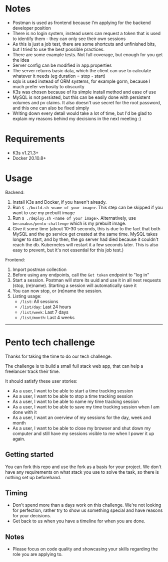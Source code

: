 # Notes

- Postman is used as frontend because I'm applying for the backend developer position
- There is no login system, instead users can request a token that is used to identify them - they can only see their own sessions
- As this is just a job test, there are some shortcuts and unfinished bits, but I tried to use the best possible practices.
- There are some example tests. Not full coverage, but enough for you get the idea
- Server config can be modified in app.properties
- The server returns basic data, which the client can use to calculate whatever it needs (eg duration = stop - start)
- sqlx is used instead of ORM systems, for example gorm, because I much prefer verbosity to obscurity
- K3s was chosen because of its simple install method and ease of use
- MySQL is not persisted, but this can be easily done with persistent volumes and pv claims. It also doesn't use secret for the root password, and this one can also be fixed simply
- Writing down every detail would take a lot of time, but I'd be glad to explain my reasons behind my decisions in the next meeting :)

# Requirements

- K3s v1.21.3+
- Docker 20.10.8+

# Usage

Backend:
1. Install K3s and Docker, if you haven't already.
2. Run `$ ./build.sh <name of your image>`. This step can be skipped if you want to use my prebuilt image
3. Run `$ ./deploy.sh <name of your image>`. Alternatively, use `beranabus/pento-challenge` which is my prebuilt image.
4. Give it some time (about 10-30 seconds, this is due to the fact that both MySQL and the go service get created at the same time. MySQL takes longer to start, and by then, the go server had died because it couldn't reach the db. Kubernetes will restart it a few seconds later. This is also easy to prevent, but it's not essential for this job test.)

Frontend:
1. Import postman collection
2. Before using any endpoints, call the `Get token` endpoint to "log in"
3. Start a session. Postman will store its uuid and use it in all next requests (stop, (re)name). Starting a session will automatically save it
4. You can now stop, or (re)name the session.
5. Listing usage:
   - `/list`: All sessions
   - `/list/day`: Last 24 hours
   - `/list/week`: Last 7 days
   - `/list/month`: Last 4 weeks

---
# Pento tech challenge

Thanks for taking the time to do our tech challenge.

The challenge is to build a small full stack web app, that can help a freelancer track their time.

It should satisfy these user stories:

- As a user, I want to be able to start a time tracking session
- As a user, I want to be able to stop a time tracking session
- As a user, I want to be able to name my time tracking session
- As a user, I want to be able to save my time tracking session when I am done with it
- As a user, I want an overview of my sessions for the day, week and month
- As a user, I want to be able to close my browser and shut down my computer and still have my sessions visible to me when I power it up again.

## Getting started

You can fork this repo and use the fork as a basis for your project. We don't have any requirements on what stack you use to solve the task, so there is nothing set up beforehand.

## Timing

- Don't spend more than a days work on this challenge. We're not looking for perfection, rather try to show us something special and have reasons for your decisions.
- Get back to us when you have a timeline for when you are done.

## Notes

- Please focus on code quality and showcasing your skills regarding the role you are applying to.

